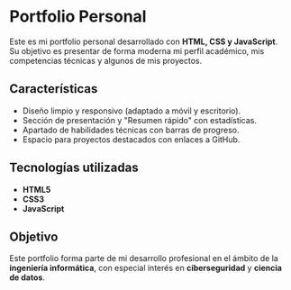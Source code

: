 # Portfolio Personal

Este es mi portfolio personal desarrollado con **HTML, CSS y JavaScript**.  
Su objetivo es presentar de forma moderna mi perfil académico, mis competencias técnicas y algunos de mis proyectos.

## Características
- Diseño limpio y responsivo (adaptado a móvil y escritorio).
- Sección de presentación y "Resumen rápido" con estadísticas.
- Apartado de habilidades técnicas con barras de progreso.
- Espacio para proyectos destacados con enlaces a GitHub.

## Tecnologías utilizadas
- **HTML5**
- **CSS3**
- **JavaScript**

##  Objetivo
Este portfolio forma parte de mi desarrollo profesional en el ámbito de la **ingeniería informática**, con especial interés en **ciberseguridad** y **ciencia de datos**.
